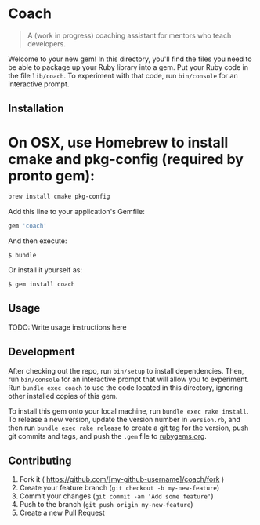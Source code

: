 # Coach

> A (work in progress) coaching assistant for mentors who teach developers.

Welcome to your new gem! In this directory, you'll find the files you need to be able to package up your Ruby library into a gem. Put your Ruby code in the file `lib/coach`. To experiment with that code, run `bin/console` for an interactive prompt.

## Installation

# On OSX, use Homebrew to install cmake and pkg-config (required by pronto gem):

```bash
brew install cmake pkg-config
```

Add this line to your application's Gemfile:

```ruby
gem 'coach'
```

And then execute:

    $ bundle

Or install it yourself as:

    $ gem install coach

## Usage

TODO: Write usage instructions here

## Development

After checking out the repo, run `bin/setup` to install dependencies. Then, run `bin/console` for an interactive prompt that will allow you to experiment. Run `bundle exec coach` to use the code located in this directory, ignoring other installed copies of this gem.

To install this gem onto your local machine, run `bundle exec rake install`. To release a new version, update the version number in `version.rb`, and then run `bundle exec rake release` to create a git tag for the version, push git commits and tags, and push the `.gem` file to [rubygems.org](https://rubygems.org).

## Contributing

1. Fork it ( https://github.com/[my-github-username]/coach/fork )
2. Create your feature branch (`git checkout -b my-new-feature`)
3. Commit your changes (`git commit -am 'Add some feature'`)
4. Push to the branch (`git push origin my-new-feature`)
5. Create a new Pull Request
